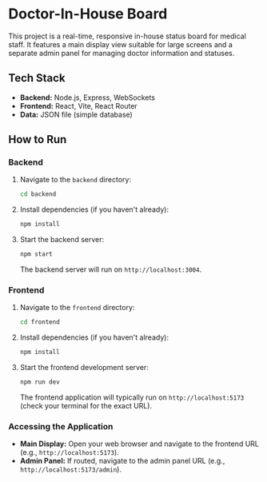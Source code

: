 # Doctor-In-House Board

This project is a real-time, responsive in-house status board for medical staff. It features a main display view suitable for large screens and a separate admin panel for managing doctor information and statuses.

## Tech Stack

- **Backend:** Node.js, Express, WebSockets
- **Frontend:** React, Vite, React Router
- **Data:** JSON file (simple database)

## How to Run

### Backend

1.  Navigate to the `backend` directory:
    ```bash
    cd backend
    ```
2.  Install dependencies (if you haven't already):
    ```bash
    npm install
    ```
3.  Start the backend server:
    ```bash
    npm start
    ```
    The backend server will run on `http://localhost:3004`.

### Frontend

1.  Navigate to the `frontend` directory:
    ```bash
    cd frontend
    ```
2.  Install dependencies (if you haven't already):
    ```bash
    npm install
    ```
3.  Start the frontend development server:
    ```bash
    npm run dev
    ```
    The frontend application will typically run on `http://localhost:5173` (check your terminal for the exact URL).

### Accessing the Application

-   **Main Display:** Open your web browser and navigate to the frontend URL (e.g., `http://localhost:5173`).
-   **Admin Panel:** If routed, navigate to the admin panel URL (e.g., `http://localhost:5173/admin`).